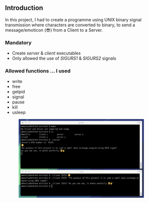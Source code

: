## Introduction

In this project, I had to create a programme using UNIX binary signal transmission where characters are converted to binary, to send a message/emoticon (😎) from a Client to a Server.


### Mandatory

   - Create *server* & *client* executables
   - Only allowed the use of *SIGURS1* & *SIGURS2* signals

### Allowed functions ... I used

 - write
 - free
 - getpid
 - signal
 - pause
 - kill
 - usleep


<p align="center">
   <img src="https://github.com/MaddiMo/42_Programming_Campus/blob/main/42_Minitalk/Minitalk.png" width=82% height=82%/>
</p>
